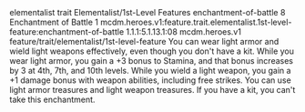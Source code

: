 <ability>
  <metadata>
    <class>elementalist</class>
    <feature_type>trait</feature_type>
    <file_dpath>Elementalist/1st-Level Features</file_dpath>
    <item_id>enchantment-of-battle</item_id>
    <item_index>8</item_index>
    <item_name>Enchantment of Battle</item_name>
    <level>1</level>
    <scc>mcdm.heroes.v1:feature.trait.elementalist.1st-level-feature:enchantment-of-battle</scc>
    <scdc>1.1.1:5.1.13.1:08</scdc>
    <source>mcdm.heroes.v1</source>
    <type>feature/trait/elementalist/1st-level-feature</type>
  </metadata>
  <effects>
    <effect type="mundane">You can wear light armor and wield light weapons effectively, even though you don&apos;t have a kit. While you wear light armor, you gain a +3 bonus to Stamina, and that bonus increases by 3 at 4th, 7th, and 10th levels. While you wield a light weapon, you gain a +1 damage bonus with weapon abilities, including free strikes. You can use light armor treasures and light weapon treasures.
If you have a kit, you can&apos;t take this enchantment.</effect>
  </effects>
</ability>
